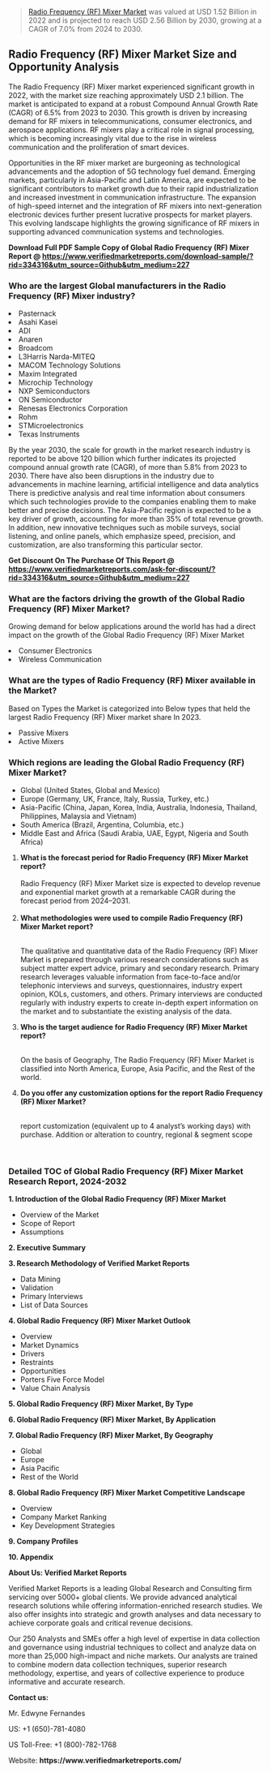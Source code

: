 <blockquote><p><p><a href="https://www.verifiedmarketreports.com/download-sample/?rid=334316&utm_source=Github&utm_medium=227" target="_blank">Radio Frequency (RF) Mixer Market</a> was valued at USD 1.52 Billion in 2022 and is projected to reach USD 2.56 Billion by 2030, growing at a CAGR of 7.0% from 2024 to 2030.</p></blockquote><p><h2>Radio Frequency (RF) Mixer Market Size and Opportunity Analysis</h2><p>The Radio Frequency (RF) Mixer market experienced significant growth in 2022, with the market size reaching approximately USD 2.1 billion. The market is anticipated to expand at a robust Compound Annual Growth Rate (CAGR) of 6.5% from 2023 to 2030. This growth is driven by increasing demand for RF mixers in telecommunications, consumer electronics, and aerospace applications. RF mixers play a critical role in signal processing, which is becoming increasingly vital due to the rise in wireless communication and the proliferation of smart devices.</p><p>Opportunities in the RF mixer market are burgeoning as technological advancements and the adoption of 5G technology fuel demand. Emerging markets, particularly in Asia-Pacific and Latin America, are expected to be significant contributors to market growth due to their rapid industrialization and increased investment in communication infrastructure. The expansion of high-speed internet and the integration of RF mixers into next-generation electronic devices further present lucrative prospects for market players. This evolving landscape highlights the growing significance of RF mixers in supporting advanced communication systems and technologies.</p></p><p class=""><strong>Download Full PDF Sample Copy of Global Radio Frequency (RF) Mixer Report @ <a href="https://www.verifiedmarketreports.com/download-sample/?rid=334316&amp;utm_source=Github&amp;utm_medium=227" target="_blank">https://www.verifiedmarketreports.com/download-sample/?rid=334316&amp;utm_source=Github&amp;utm_medium=227</a></strong></p><h3 id="" class="">Who are the largest Global manufacturers in the Radio Frequency (RF) Mixer industry?</h3><p><li>Pasternack</li><li> Asahi Kasei</li><li> ADI</li><li> Anaren</li><li> Broadcom</li><li> L3Harris Narda-MITEQ</li><li> MACOM Technology Solutions</li><li> Maxim Integrated</li><li> Microchip Technology</li><li> NXP Semiconductors</li><li> ON Semiconductor</li><li> Renesas Electronics Corporation</li><li> Rohm</li><li> STMicroelectronics</li><li> Texas Instruments</li></p><div class=""><div class="" dir="" data-message-author-role="" data-message-id="" data-message-model-slug=""><div class=""><div class=""><div class=""><div class="" dir="" data-message-author-role="" data-message-id="" data-message-model-slug=""><div class=""><div class=""><p>By the year 2030, the scale for growth in the market research industry is reported to be above 120 billion which further indicates its projected compound annual growth rate (CAGR), of more than 5.8% from 2023 to 2030. There have also been disruptions in the industry due to advancements in machine learning, artificial intelligence and data analytics There is predictive analysis and real time information about consumers which such technologies provide to the companies enabling them to make better and precise decisions. The Asia-Pacific region is expected to be a key driver of growth, accounting for more than 35% of total revenue growth. In addition, new innovative techniques such as mobile surveys, social listening, and online panels, which emphasize speed, precision, and customization, are also transforming this particular sector.</p><p><strong>Get Discount On The Purchase Of This Report @&nbsp; <a href="https://www.verifiedmarketreports.com/ask-for-discount/?rid=334316&amp;utm_source=Github&amp;utm_medium=227" target="_blank">https://www.verifiedmarketreports.com/ask-for-discount/?rid=334316&amp;utm_source=Github&amp;utm_medium=227</a></strong></p></div></div></div></div></div></div></div></div><h3 id="" class="">What are the factors driving the growth of the Global Radio Frequency (RF) Mixer Market?</h3><p id="" class="">Growing demand for below applications around the world has had a direct impact on the growth of the Global Radio Frequency (RF) Mixer Market</p><p id="" class=""><li>Consumer Electronics</li><li> Wireless Communication</li></p><h3 id="" class="">What are the types of Radio Frequency (RF) Mixer available in the Market?</h3><p id="" class="">Based on Types the Market is categorized into Below types that held the largest Radio Frequency (RF) Mixer market share In 2023.</p><p id="" class=""><li>Passive Mixers</li><li> Active Mixers</li></p><h3 id="" class="">Which regions are leading the Global Radio Frequency (RF) Mixer Market?</h3><ul><li>Global (United States, Global and Mexico)</li><li>Europe (Germany, UK, France, Italy, Russia, Turkey, etc.)</li><li>Asia-Pacific (China, Japan, Korea, India, Australia, Indonesia, Thailand, Philippines, Malaysia and Vietnam)</li><li>South America (Brazil, Argentina, Columbia, etc.)</li><li>Middle East and Africa (Saudi Arabia, UAE, Egypt, Nigeria and South Africa)</li></ul><p><ol><li><strong>What is the forecast period for Radio Frequency (RF) Mixer Market report?<br /></strong><br /><span data-sheets-root="1" data-sheets-value="{&quot;1&quot;:2,&quot;2&quot;:&quot;XXXX size is expected to develop revenue and exponential market growth at a remarkable CAGR during the forecast period from 2024&ndash;2030.&quot;}" data-sheets-userformat="{&quot;2&quot;:12674,&quot;4&quot;:{&quot;1&quot;:2,&quot;2&quot;:16776960},&quot;10&quot;:2,&quot;11&quot;:0,&quot;15&quot;:&quot;Arial&quot;,&quot;16&quot;:12}">Radio Frequency (RF) Mixer Market size is expected to develop revenue and exponential market growth at a remarkable CAGR during the forecast period from 2024&ndash;2031.</span><br /><br /></li><li><strong>What methodologies were used to compile Radio Frequency (RF) Mixer Market report?<br /><br /></strong><p>The qualitative and quantitative data of the&nbsp;Radio Frequency (RF) Mixer Market is prepared through various research considerations such as subject matter expert advice, primary and secondary research. Primary research leverages valuable information from face-to-face and/or telephonic interviews and surveys, questionnaires, industry expert opinion, KOLs, customers, and others. Primary interviews are conducted regularly with industry experts to create in-depth expert information on the market and to substantiate the existing analysis of the data.&nbsp;</p></li><li><strong>Who is the target audience for Radio Frequency (RF) Mixer Market report?<br /><br /></strong><p>On the basis of Geography, The&nbsp;Radio Frequency (RF) Mixer Market is classified into North America, Europe, Asia Pacific, and the Rest of the world.</p></li><li><strong>Do you offer any customization options for the report Radio Frequency (RF) Mixer Market?<br /><br /></strong><p>report customization (equivalent up to 4 analyst&rsquo;s working days) with purchase. Addition or alteration to country, regional &amp; segment scope</p><p>&nbsp;</p></li></ol></p><h3 id="" class="">Detailed TOC of Global Radio Frequency (RF) Mixer Market Research Report, 2024-2032</h3><p id="" class=""><strong>1. Introduction of the Global Radio Frequency (RF) Mixer Market</strong></p><ul><li>Overview of the Market</li><li>Scope of Report</li><li>Assumptions</li></ul><p id="" class=""><strong>2. Executive Summary</strong></p><p id="" class=""><strong>3. Research Methodology of&nbsp;Verified Market Reports</strong></p><ul><li>Data Mining</li><li>Validation</li><li>Primary Interviews</li><li>List of Data Sources</li></ul><p id="" class=""><strong>4. Global Radio Frequency (RF) Mixer Market Outlook</strong></p><ul><li>Overview</li><li>Market Dynamics</li><li>Drivers</li><li>Restraints</li><li>Opportunities</li><li>Porters Five Force Model</li><li>Value Chain Analysis</li></ul><p id="" class=""><strong>5. Global Radio Frequency (RF) Mixer Market, By&nbsp;Type</strong></p><p id="" class=""><strong>6. Global Radio Frequency (RF) Mixer Market, By Application</strong></p><p id="" class=""><strong>7. Global Radio Frequency (RF) Mixer Market, By Geography</strong></p><ul><li>Global</li><li>Europe</li><li>Asia Pacific</li><li>Rest of the World</li></ul><p id="" class=""><strong>8. Global Radio Frequency (RF) Mixer Market Competitive Landscape</strong></p><ul><li>Overview</li><li>Company Market Ranking</li><li>Key Development Strategies</li></ul><p id="" class=""><strong>9. Company Profiles</strong></p><p id="" class=""><strong>10. Appendix</strong></p><p id="" class=""><strong>About Us: Verified Market Reports</strong></p><p id="" class="">Verified Market Reports is a leading Global Research and Consulting firm servicing over 5000+ global clients. We provide advanced analytical research solutions while offering information-enriched research studies. We also offer insights into strategic and growth analyses and data necessary to achieve corporate goals and critical revenue decisions.</p><p id="" class="">Our 250 Analysts and SMEs offer a high level of expertise in data collection and governance using industrial techniques to collect and analyze data on more than 25,000 high-impact and niche markets. Our analysts are trained to combine modern data collection techniques, superior research methodology, expertise, and years of collective experience to produce informative and accurate research.</p><p id="" class=""><strong>Contact us:</strong></p><p id="" class="">Mr. Edwyne Fernandes</p><p id="" class="">US: +1 (650)-781-4080</p><p id="" class="">US Toll-Free: +1 (800)-782-1768</p><p id="" class="">Website: <a target="" data-test-app-aware-link=""><strong>https://www.verifiedmarketreports.com/</strong></a></p>
